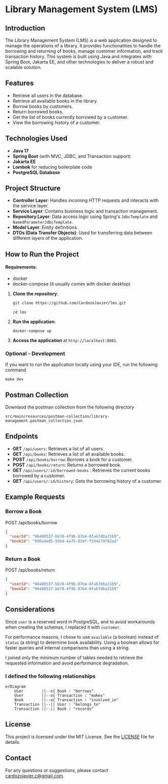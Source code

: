 # Library Management System (LMS)

## Introduction
The Library Management System (LMS) is a web application designed to manage the operations of a library. It provides functionalities to handle the borrowing and returning of books, manage customer information, and track transaction history. This system is built using Java and integrates with Spring Boot, Jakarta EE, and other technologies to deliver a robust and scalable solution.

## Features
- Retrieve all users in the database.
- Retrieve all available books in the library.
- Borrow books by customers.
- Return borrowed books.
- Get the list of books currently borrowed by a customer.
- View the borrowing history of a customer.

## Technologies Used
- **Java 17**
- **Spring Boot** (with MVC, JDBC, and Transaction support)
- **Jakarta EE**
- **Lombok** for reducing boilerplate code
- **PostgreSQL Database**

## Project Structure
- **Controller Layer**: Handles incoming HTTP requests and interacts with the service layer.
- **Service Layer**: Contains business logic and transaction management.
- **Repository Layer**: Data access logic using Spring's `JdbcTemplate` and `NamedParameterJdbcTemplate`.
- **Model Layer**: Entity definitions.
- **DTOs (Data Transfer Objects)**: Used for transferring data between different layers of the application.

## How to Run the Project

#### Requirements:
- docker
- docker-compose (it usually comes with docker desktop)

1. **Clone the repository**:
    ```bash
    git clone https://github.com/CardozoJavier/lms.git
   ```
   ```
   cd lms
    ```
2. **Run the application**:
    ```
    docker-compose up
    ```

4. **Access the application** at `http://localhost:8081`.

### Optional - Development
If you want to run the application locally using your IDE, run the following command
```
make dev
```

## Postman Collection
Downlaod the postman collection from the following directory
```
src/main/resources/postman-collection/library-management.postman_collection.json
```

## Endpoints
- **GET** `/api/users`: Retrieves a list of all users.
- **GET** `/api/books`: Retrieves a list of all available books.
- **POST** `/api/books/borrow`: Borrows a book for a customer.
- **POST** `/api/books/return`: Returns a borrowed book.
- **GET** `/api/users/:id/borrowed-books` : Retrieves the current books borrowed by a customer.
- **GET** `/api/users/:id/history`: Gets the borrowing history of a customer.

## Example Requests

### Borrow a Book
POST /api/books/borrow
```json
{
  "userId": "96480537-bb78-4f9b-87b4-0fa67dba21b9",
  "bookId": "696a4ed5-95bd-4a75-816f-f194279f82ad"
}
```

### Return a Book
POST /api/books/return
```json
{
  "userId": "96480537-bb78-4f9b-87b4-0fa67dba21b9",
  "bookId": "96480537-bb78-4f9b-87b4-0fa67dba21b9"
}
```

## Considerations

Since `user` is a reserved word in PostgreSQL, and to avoid workarounds when creating the schemas, I replaced it with
`customer`.

For performance reasons, I chose to use `available` (a boolean) instead of `status` (a string) to determine book
availability. Using a boolean allows for faster queries and internal comparisons than using a string.

I joined only the minimum number of tables needed to retrieve the requested information and avoid performance
degradation.

### I defined the following relationships
```mermaid
erDiagram
    User        ||--o{ Book : "borrows"
    User        ||--o{ Transaction : "makes"
    Book        ||--o{ Transaction : "involved_in"
    Transaction ||--|| User : "belongs_to"
    Transaction ||--|| Book : "records"
 ```

## License
This project is licensed under the MIT License. See the [LICENSE](LICENSE) file for details.

## Contact
For any questions or suggestions, please contact [cardozojavier.c@gmail.com](mailto:your-email@example.com).